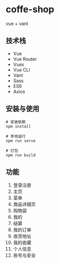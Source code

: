 # coffe-shop

vue + vant 

## 技术栈
- Vue 
- Vue Router
- Vuex 
- Vue CLI
- Vant
- Sass 
- ES6
- Axios


## 安装与使用
```shell
# 安装依赖
npm install

# 本地运行
npm run serve 	

# 打包
npm run build		
```

## 功能
1.  登录注册
2.  主页
3.  菜单
4.  商品详细页
5.  购物袋
6.  我的
7.  结算
8.  我的订单
9.  收货地址
10. 我的收藏
11. 个人信息
12. 账号与安全



